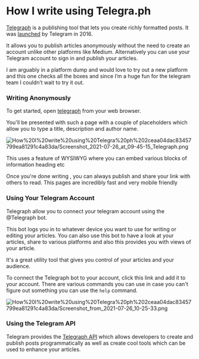 # How I write using Telegra.ph

[Telegraph](https://telegra.ph/) is a publishing tool that lets you create richly formatted posts. It was [launched](https://telegram.org/blog/instant-view#telegraph) by Telegram in 2016.

It allows you to publish articles anonymously without the need to create an account unlike other platforms like Medium. Alternatively you can use your Telegram account to sign in and publish your articles. 

I am arguably in a platform dump and would love to try out a new platform and this one checks all the boxes and since I’m a huge fun for the telegram team I couldn’t wait to try it out.

### Writing Anonymously

To get started, open [telegraph](https://telegra.ph/) from your web browser.

You'll be presented with such a page with a couple of placeholders which allow you to type a title, description and author name.

![How%20I%20write%20using%20Telegra%20ph%202ceaa04dac83457799ea81291c4a83da/Screenshot_2021-07-26_at_09-45-15_Telegraph.png](How%20I%20write%20using%20Telegra%20ph%202ceaa04dac83457799ea81291c4a83da/Screenshot_2021-07-26_at_09-45-15_Telegraph.png)

This uses a feature of WYSIWYG where you can embed various blocks of information heading etc

Once you're done writing , you can always publish and share your link with others to read. This pages are incredibly fast and very mobile friendly

### Using Your Telegram Account

Telegraph allow you to connect your telegram account using the @Telegraph bot. 

This bot logs you in to whatever device you want to use for writing or editing your articles. You can also use this bot to have a look at your articles, share to various platforms and also this provides you with views of your article. 

It's a great utility tool that gives you control of your articles and your audience. 

To connect the Telegraph bot to your account, click this link and add it to your account. There are various commands you can use in case you can't figure out something you can use the `help` command.

![How%20I%20write%20using%20Telegra%20ph%202ceaa04dac83457799ea81291c4a83da/Screenshot_from_2021-07-26_10-25-33.png](How%20I%20write%20using%20Telegra%20ph%202ceaa04dac83457799ea81291c4a83da/Screenshot_from_2021-07-26_10-25-33.png)

### Using the Telegram API

Telegram provides the [Telegraph API](https://telegra.ph/api) which allows developers to create and publish posts programmatically as well as create cool tools which can be used to enhance your articles.